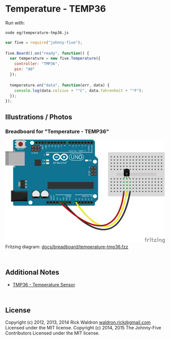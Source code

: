 <!--remove-start-->

# Temperature - TEMP36



Run with:
```bash
node eg/temperature-tmp36.js
```

<!--remove-end-->

```javascript
var five = require("johnny-five");

five.Board().on("ready", function() {
  var temperature = new five.Temperature({
    controller: "TMP36",
    pin: "A0"
  });

  temperature.on("data", function(err, data) {
    console.log(data.celsius + "°C", data.fahrenheit + "°F");
  });
});


```


## Illustrations / Photos


### Breadboard for "Temperature - TEMP36"



![docs/breadboard/temperature-tmp36.png](breadboard/temperature-tmp36.png)<br>
Fritzing diagram: [docs/breadboard/temperature-tmp36.fzz](breadboard/temperature-tmp36.fzz)

&nbsp;




## Additional Notes

- [TMP36 - Temperature Sensor](https://www.sparkfun.com/products/10988)



&nbsp;

<!--remove-start-->

## License
Copyright (c) 2012, 2013, 2014 Rick Waldron <waldron.rick@gmail.com>
Licensed under the MIT license.
Copyright (c) 2014, 2015 The Johnny-Five Contributors
Licensed under the MIT license.

<!--remove-end-->
